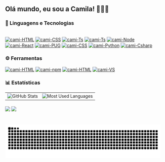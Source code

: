 ## Olá mundo, eu sou a Camila! 👩🏻‍💻

<!-- **`Desenvolvedora FullStack`** -->

### 🤖 Linguagens e Tecnologias

<div style="display: inline_block"><br>
  <a href="https://html.spec.whatwg.org/multipage/"><img align="center" alt="cami-HTML" height="30" width="40" src="https://cdn.jsdelivr.net/gh/devicons/devicon@latest/icons/html5/html5-original.svg"></a>
  <a href="https://developer.mozilla.org/en-US/docs/Web/CSS"><img align="center" alt="cami-CSS" height="30" width="40" src="https://cdn.jsdelivr.net/gh/devicons/devicon@latest/icons/css3/css3-original.svg"></a>
  <a href="https://262.ecma-international.org/14.0/" target="_blank"><img align="center" alt="cami-Ts" height="30" width="40" src="https://cdn.jsdelivr.net/gh/devicons/devicon@latest/icons/javascript/javascript-original.svg"></a>
  <a href="https://www.typescriptlang.org/" target="_blank"><img align="center" alt="cami-Ts" height="30" width="40" src="https://cdn.jsdelivr.net/gh/devicons/devicon@latest/icons/typescript/typescript-original.svg"></a>
<a href="https://nodejs.org/docs/latest/api/" target="_blank"><img align="center" alt="cami-Node" height="30" width="40" src="https://cdn.jsdelivr.net/gh/devicons/devicon@latest/icons/nodejs/nodejs-original.svg"></a>
  <a href="https://react.dev/" target="_blank"><img align="center" alt="cami-React" height="30" width="40" src="https://cdn.jsdelivr.net/gh/devicons/devicon@latest/icons/react/react-original.svg"></a>
   <a href="https://pugjs.org/api/getting-started.html"><img align="center" alt="cami-PUG" height="30" width="40" src="https://pugjs.org/images/favicon-32x32.png"></a>
  <a href="https://tailwindcss.com"><img align="center" alt="cami-CSS" height="30" width="40" src="https://cdn.jsdelivr.net/gh/devicons/devicon@latest/icons/tailwindcss/tailwindcss-original.svg"></a>
  <a href="https://docs.python.org/3/"><img align="center" alt="cami-Python" height="30" width="40" src="https://cdn.jsdelivr.net/gh/devicons/devicon@latest/icons/python/python-original.svg"></a>
  <a href="https://learn.microsoft.com/en-us/dotnet/csharp/"><img align="center" alt="cami-Csharp" height="30" width="40" src="https://cdn.jsdelivr.net/gh/devicons/devicon@latest/icons/csharp/csharp-original.svg"></a>
</div>

### ⚙️ Ferramentas

<a href="https://git-scm.com/doc"><img align="center" alt="cami-HTML" height="30" width="40" src="https://cdn.jsdelivr.net/gh/devicons/devicon@latest/icons/git/git-original.svg"></a>
<a href="https://docs.npmjs.com/"><img align="center" alt="cami-npm" height="30" width="40" src="https://cdn.jsdelivr.net/gh/devicons/devicon@latest/icons/npm/npm-original-wordmark.svg"></a>
<a href="https://code.visualstudio.com/docs"><img align="center" alt="cami-HTML" height="30" width="40" src="https://cdn.jsdelivr.net/gh/devicons/devicon@latest/icons/vscode/vscode-original.svg"></a>
<a href="https://learn.microsoft.com/en-us/visualstudio/windows/?view=vs-2022"><img align="center" alt="cami-VS" height="30" width="40" src="https://cdn.jsdelivr.net/gh/devicons/devicon@latest/icons/visualstudio/visualstudio-original.svg"></a>

### 📊 Estatísticas

<table>
  <tr>
    <td>
      <img 
        alt="GitHub Stats" 
        height="180" 
        src="https://github-readme-stats.vercel.app/api?username=camilasena-a&show_icons=true&theme=tokyonight&include_all_commits=true&locale=pt-br" 
      />
    </td>
    <td>
      <img 
        alt="Most Used Languages" 
        height="181" 
        src="https://github-readme-stats.vercel.app/api/top-langs/?username=camilasena-a&theme=tokyonight&layout=compact&custom_title=Tecnologias&langs_count=9" 
      />
    </td>
  </tr>
</table>

<div style="margin-top: 20px;">
  <a href = "mailto:camilasenaraujo@gmail.com"><img src="https://img.shields.io/badge/-Gmail-%23333?style=for-the-badge&logo=gmail&logoColor=white" target="_blank"></a>
  <a href="https://www.linkedin.com/in/camila-ara%C3%BAjo-994118204/" target="_blank"><img src="https://img.shields.io/badge/-LinkedIn-%230077B5?style=for-the-badge&logo=linkedin&logoColor=white" target="_blank"></a> 
</div>

#

<picture>
  <source media="(prefers-color-scheme: dark)" srcset="https://raw.githubusercontent.com/camilasena-a/camilasena-a/output/github-contribution-grid-snake-dark.svg">
  <source media="(prefers-color-scheme: light)" srcset="https://raw.githubusercontent.com/camilasena-a/camilasena-a/output/github-contribution-grid-snake-dark.svg">
  <img align="center" alt="github contribution grid snake animation" src="https://raw.githubusercontent.com/camilasena-a/camilasena-a/output/github-contribution-grid-snake.svg">
</picture>
